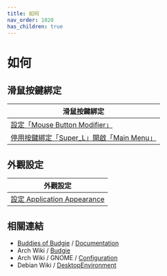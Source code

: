 ```yaml
---
title: 如何
nav_order: 1020
has_children: true
---
```



# 如何



## 滑鼠按鍵綁定

| 滑鼠按鍵綁定 |
| ------- |
| [設定「Mouse Button Modifier」](https://samwhelp.github.io/note-about-fedora-budgie/read/howto/config-mouse-button-modifier.html) |
| [停用按鍵綁定「Super_L」開啟「Main Menu」](https://samwhelp.github.io/note-about-fedora-budgie/read/howto/disable-keybind-open-main-menu.html) |




## 外觀設定

| 外觀設定 |
| ------- |
| [設定 Application Appearance](https://samwhelp.github.io/note-about-fedora-budgie/read/howto/config-application-appearance.html) |




## 相關連結

* [Buddies of Budgie](https://buddiesofbudgie.org/) / [Documentation](https://docs.buddiesofbudgie.org/)
* Arch Wiki / [Budgie](https://wiki.archlinux.org/title/budgie)
* Arch Wiki / GNOME / [Configuration](https://wiki.archlinux.org/title/GNOME#Configuration)
* Debian Wiki / [DesktopEnvironment](https://wiki.debian.org/DesktopEnvironment)
